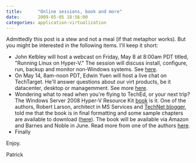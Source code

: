 ```yaml
---
title:      "Online sessions, book and more"
date:       2009-05-05 18:56:00
categories: application-virtualization
---
```

Admittedly this post is a stew and not a meal (if that metaphor works). But you might be interested in the following items. I'll keep it short: 

  * John Kelbley will host a webcast on Friday, May 8 at 8:00am PDT titled, "Running Linux on Hyper-V." The session will discuss install, configure, run, backup and monitor non-Windows systems. See [here](http://msevents.microsoft.com/CUI/EventDetail.aspx?EventID=1032415500&Culture=en-US "TechNet webcast").
  * On May 14, 8am-noon PDT, Edwin Yuen will host a live chat on TechTarget. He'll answer questions about our virt products, be it datacenter, desktop or managemment. See more [here](http://itknowledgeexchange.techtarget.com/microsoft-virtualization-chat/ "TechTarget chat site").
  * Wondering what to read when you're flying to TechEd, or your next trip? The Windows Server 2008 Hyper-V Resource Kit [book](http://www.microsoft.com/learning/en/us/Books/11842.aspx "MS Learning site") is it. One of the authors, Robert Larson, architect in MS Services and [TechNet blogger](http://blogs.technet.com/roblarson/ "Robert Larson blog"), told me that the book is in final formatting and some sample chapters are available to download ([here](http://doingitvirtual.com/media/15/default.aspx "Chapter downloads")). The book will be available via Amazon and Barnes and Noble in June. Read more from one of the authors [here](http://doingitvirtual.com/blogs/virtualzone/archive/2009/04/28/download-samples-of-the-ms-press-windows-server-2008-hyper-v-resource-kit.aspx "Doing IT Virtual blog").
  * Finally 

Enjoy. 

Patrick
